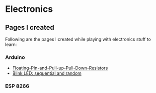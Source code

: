 # Electronics

## Pages I created 
Following are the pages I created while playing with electronics stuff to learn:

### Arduino
* [Floating-Pin-and-Pull-up-Pull-Down-Resistors](https://github.com/tolga-balci/Electronics/tree/main/Arduino/GitHub%20Pages/Arduino-Blink-LED-Seqential-and-Random)
* [Blink LED: sequential and random](https://github.com/tolga-balci/Electronics/blob/main/Arduino/GitHub%20Pages/Arduino-Blink-LED-Seqential-and-Random/README.md)

### ESP 8266
